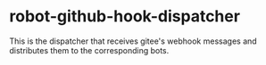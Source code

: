 # robot-github-hook-dispatcher
This is the dispatcher that receives gitee's webhook messages and distributes them to the corresponding bots.
